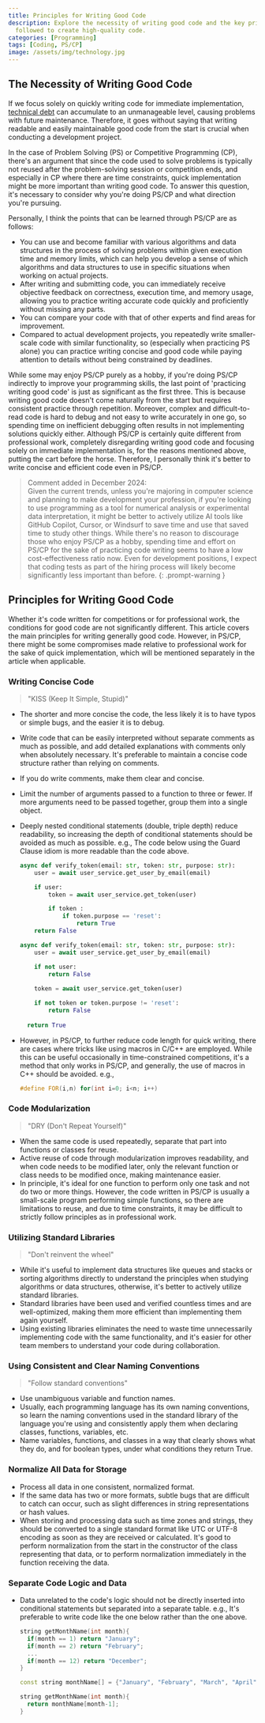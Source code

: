 ```yaml
---
title: Principles for Writing Good Code
description: Explore the necessity of writing good code and the key principles generally
  followed to create high-quality code.
categories: [Programming]
tags: [Coding, PS/CP]
image: /assets/img/technology.jpg
---
```

## The Necessity of Writing Good Code
If we focus solely on quickly writing code for immediate implementation, [technical debt](/posts/Technical-debt/) can accumulate to an unmanageable level, causing problems with future maintenance. Therefore, it goes without saying that writing readable and easily maintainable good code from the start is crucial when conducting a development project.

In the case of Problem Solving (PS) or Competitive Programming (CP), there's an argument that since the code used to solve problems is typically not reused after the problem-solving session or competition ends, and especially in CP where there are time constraints, quick implementation might be more important than writing good code. To answer this question, it's necessary to consider why you're doing PS/CP and what direction you're pursuing.

Personally, I think the points that can be learned through PS/CP are as follows:
- You can use and become familiar with various algorithms and data structures in the process of solving problems within given execution time and memory limits, which can help you develop a sense of which algorithms and data structures to use in specific situations when working on actual projects.
- After writing and submitting code, you can immediately receive objective feedback on correctness, execution time, and memory usage, allowing you to practice writing accurate code quickly and proficiently without missing any parts.
- You can compare your code with that of other experts and find areas for improvement.
- Compared to actual development projects, you repeatedly write smaller-scale code with similar functionality, so (especially when practicing PS alone) you can practice writing concise and good code while paying attention to details without being constrained by deadlines.

While some may enjoy PS/CP purely as a hobby, if you're doing PS/CP indirectly to improve your programming skills, the last point of 'practicing writing good code' is just as significant as the first three. This is because writing good code doesn't come naturally from the start but requires consistent practice through repetition. Moreover, complex and difficult-to-read code is hard to debug and not easy to write accurately in one go, so spending time on inefficient debugging often results in not implementing solutions quickly either. Although PS/CP is certainly quite different from professional work, completely disregarding writing good code and focusing solely on immediate implementation is, for the reasons mentioned above, putting the cart before the horse. Therefore, I personally think it's better to write concise and efficient code even in PS/CP.

> Comment added in December 2024:  
> Given the current trends, unless you're majoring in computer science and planning to make development your profession, if you're looking to use programming as a tool for numerical analysis or experimental data interpretation, it might be better to actively utilize AI tools like GitHub Copilot, Cursor, or Windsurf to save time and use that saved time to study other things. While there's no reason to discourage those who enjoy PS/CP as a hobby, spending time and effort on PS/CP for the sake of practicing code writing seems to have a low cost-effectiveness ratio now. Even for development positions, I expect that coding tests as part of the hiring process will likely become significantly less important than before.
{: .prompt-warning }

## Principles for Writing Good Code
Whether it's code written for competitions or for professional work, the conditions for good code are not significantly different. This article covers the main principles for writing generally good code. However, in PS/CP, there might be some compromises made relative to professional work for the sake of quick implementation, which will be mentioned separately in the article when applicable.

### Writing Concise Code
> "KISS (Keep It Simple, Stupid)"

- The shorter and more concise the code, the less likely it is to have typos or simple bugs, and the easier it is to debug.
- Write code that can be easily interpreted without separate comments as much as possible, and add detailed explanations with comments only when absolutely necessary. It's preferable to maintain a concise code structure rather than relying on comments.
- If you do write comments, make them clear and concise.
- Limit the number of arguments passed to a function to three or fewer. If more arguments need to be passed together, group them into a single object.
- Deeply nested conditional statements (double, triple depth) reduce readability, so increasing the depth of conditional statements should be avoided as much as possible.
  e.g., The code below using the Guard Clause idiom is more readable than the code above.

  ```python
  async def verify_token(email: str, token: str, purpose: str):
      user = await user_service.get_user_by_email(email)
  
      if user:
          token = await user_service.get_token(user)
  
          if token :
              if token.purpose == 'reset':
                  return True
      return False
  ```
  ```python
  async def verify_token(email: str, token: str, purpose: str):
      user = await user_service.get_user_by_email(email)
  
      if not user:
          return False
    
      token = await user_service.get_token(user)
  
      if not token or token.purpose != 'reset':
          return False
    
    return True
  ```
- However, in PS/CP, to further reduce code length for quick writing, there are cases where tricks like using macros in C/C++ are employed. While this can be useful occasionally in time-constrained competitions, it's a method that only works in PS/CP, and generally, the use of macros in C++ should be avoided.
  e.g.,

  ```c++
  #define FOR(i,n) for(int i=0; i<n; i++)
  ```

### Code Modularization
> "DRY (Don't Repeat Yourself)"

- When the same code is used repeatedly, separate that part into functions or classes for reuse.
- Active reuse of code through modularization improves readability, and when code needs to be modified later, only the relevant function or class needs to be modified once, making maintenance easier.
- In principle, it's ideal for one function to perform only one task and not do two or more things. However, the code written in PS/CP is usually a small-scale program performing simple functions, so there are limitations to reuse, and due to time constraints, it may be difficult to strictly follow principles as in professional work.

### Utilizing Standard Libraries
> "Don't reinvent the wheel"

- While it's useful to implement data structures like queues and stacks or sorting algorithms directly to understand the principles when studying algorithms or data structures, otherwise, it's better to actively utilize standard libraries.
- Standard libraries have been used and verified countless times and are well-optimized, making them more efficient than implementing them again yourself.
- Using existing libraries eliminates the need to waste time unnecessarily implementing code with the same functionality, and it's easier for other team members to understand your code during collaboration.

### Using Consistent and Clear Naming Conventions
> "Follow standard conventions"

- Use unambiguous variable and function names.
- Usually, each programming language has its own naming conventions, so learn the naming conventions used in the standard library of the language you're using and consistently apply them when declaring classes, functions, variables, etc.
- Name variables, functions, and classes in a way that clearly shows what they do, and for boolean types, under what conditions they return True.

### Normalize All Data for Storage
- Process all data in one consistent, normalized format.
- If the same data has two or more formats, subtle bugs that are difficult to catch can occur, such as slight differences in string representations or hash values.
- When storing and processing data such as time zones and strings, they should be converted to a single standard format like UTC or UTF-8 encoding as soon as they are received or calculated. It's good to perform normalization from the start in the constructor of the class representing that data, or to perform normalization immediately in the function receiving the data.

### Separate Code Logic and Data
- Data unrelated to the code's logic should not be directly inserted into conditional statements but separated into a separate table.
  e.g., It's preferable to write code like the one below rather than the one above.

  ```c++
  string getMonthName(int month){
    if(month == 1) return "January";
    if(month == 2) return "February";
    ...
    if(month == 12) return "December";
  }
  ```
  ```c++
  const string monthName[] = {"January", "February", "March", "April", "May", "June", "July", "August", "September", "October", "November", "December"};

  string getMonthName(int month){
    return monthName[month-1];
  }
  ```
